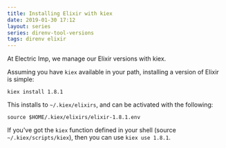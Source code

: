 ```yaml
---
title: Installing Elixir with kiex
date: 2019-01-30 17:12
layout: series
series: direnv-tool-versions
tags: direnv elixir
---
```


At Electric Imp, we manage our Elixir versions with kiex.

Assuming you have `kiex` available in your path, installing a version of Elixir is simple:

    kiex install 1.8.1

This installs to `~/.kiex/elixirs`, and can be activated with the following:

    source $HOME/.kiex/elixirs/elixir-1.8.1.env

If you've got the `kiex` function defined in your shell (source `~/.kiex/scripts/kiex`), then you can use `kiex use 1.8.1`.
